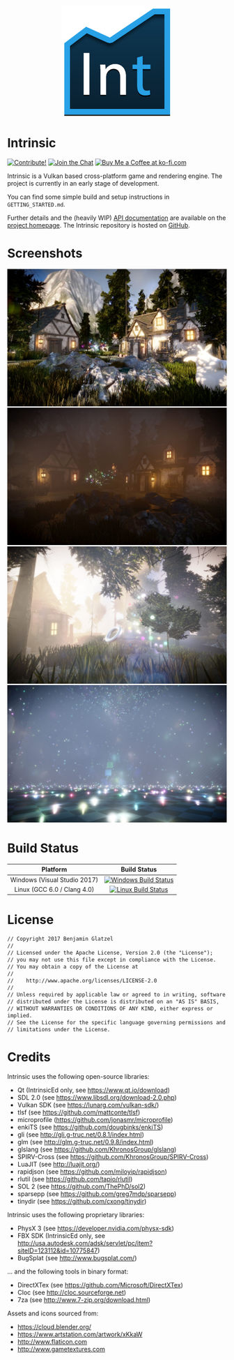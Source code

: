 <p align="center">
<img src="IntrinsicEd/media/logo_small.png"/>
</p>

# Intrinsic

[![Contribute!](https://img.shields.io/badge/contributions-welcome-brightgreen.svg?style=flat)](https://github.com/begla/Intrinsic/issues) [![Join the Chat](https://badges.gitter.im/Join%20Chat.svg)](https://gitter.im/Intrinsic-Engine/Lobby?utm_source=badge&utm_medium=badge&utm_campaign=pr-badge&utm_content=badge) <a href='https://ko-fi.com/A815CV2' target='_blank'><img height='20' style='border:0px;height:20px;' src='https://az743702.vo.msecnd.net/cdn/kofi1.png?v=0' border='0' alt='Buy Me a Coffee at ko-fi.com' /></a>

Intrinsic is a Vulkan based cross-platform game and rendering engine. The project is currently in an early stage of development.

You can find some simple build and setup instructions in `GETTING_STARTED.md`.

Further details and the (heavily WIP) [API documentation](http://www.intrinsic-engine.com/api-doc) are available on the [project homepage](http://www.intrinsic-engine.com). The Intrinsic repository is hosted on [GitHub](http://www.github.com/begla/Intrinsic).

# Screenshots

![Intrinsic](media/screenshot_0.jpg)
![IntrinsicEd](media/screenshot_1.jpg)
![IntrinsicEd](media/screenshot_3.jpg)
![IntrinsicEd](media/screenshot_2.jpg)

# Build Status

| Platform | Build Status |
|:--------:|:------------:|
| Windows (Visual Studio 2017) | [![Windows Build Status](https://ci.appveyor.com/api/projects/status/eevcf6gfm77309ud?svg=true)](https://ci.appveyor.com/project/begla/intrinsic) |
| Linux (GCC 6.0 / Clang 4.0) | [![Linux Build Status](https://travis-ci.org/begla/Intrinsic.svg?branch=master)](https://travis-ci.org/begla/Intrinsic) |

# License

```
// Copyright 2017 Benjamin Glatzel
//
// Licensed under the Apache License, Version 2.0 (the "License");
// you may not use this file except in compliance with the License.
// You may obtain a copy of the License at
//
//    http://www.apache.org/licenses/LICENSE-2.0
//
// Unless required by applicable law or agreed to in writing, software
// distributed under the License is distributed on an "AS IS" BASIS,
// WITHOUT WARRANTIES OR CONDITIONS OF ANY KIND, either express or implied.
// See the License for the specific language governing permissions and
// limitations under the License.
```

# Credits

Intrinsic uses the following open-source libraries:

* Qt (IntrinsicEd only, see https://www.qt.io/download)
* SDL 2.0 (see https://www.libsdl.org/download-2.0.php)
* Vulkan SDK (see https://lunarg.com/vulkan-sdk/)
* tlsf (see https://github.com/mattconte/tlsf)
* microprofile (https://github.com/jonasmr/microprofile)
* enkiTS (see https://github.com/dougbinks/enkiTS)
* gli (see http://gli.g-truc.net/0.8.1/index.html)
* glm (see http://glm.g-truc.net/0.9.8/index.html)
* glslang (see https://github.com/KhronosGroup/glslang)
* SPIRV-Cross (see https://github.com/KhronosGroup/SPIRV-Cross)
* LuaJIT (see http://luajit.org/)
* rapidjson (see https://github.com/miloyip/rapidjson)
* rlutil (see https://github.com/tapio/rlutil)
* SOL 2 (see https://github.com/ThePhD/sol2)
* sparsepp (see https://github.com/greg7mdp/sparsepp)
* tinydir (see https://github.com/cxong/tinydir)

Intrinsic uses the following proprietary libraries:

* PhysX 3 (see https://developer.nvidia.com/physx-sdk)
* FBX SDK (IntrinsicEd only, see http://usa.autodesk.com/adsk/servlet/pc/item?siteID=123112&id=10775847)
* BugSplat (see http://www.bugsplat.com/)

... and the following tools in binary format:

* DirectXTex (see https://github.com/Microsoft/DirectXTex)
* Cloc (see http://cloc.sourceforge.net)
* 7za (see http://www.7-zip.org/download.html)

Assets and icons sourced from:

* https://cloud.blender.org/
* https://www.artstation.com/artwork/xKkaW
* http://www.flaticon.com
* http://www.gametextures.com
